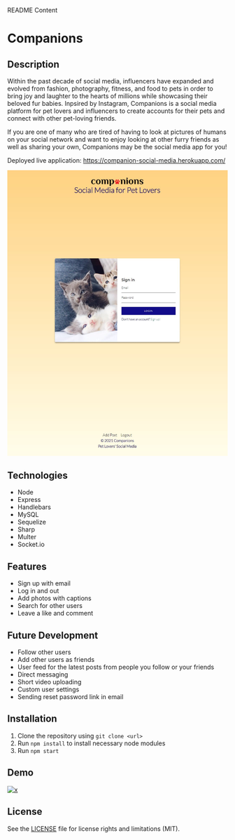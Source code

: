 README Content

# Companions

## Description
Within the past decade of social media, influencers have expanded and evolved from fashion, photography, fitness, and food to pets in order to bring joy and laughter to the hearts of millions while showcasing their beloved fur babies. Inpsired by Instagram, Companions is a social media platform for pet lovers and influencers to create accounts for their pets and connect with other pet-loving friends.

If you are one of many who are tired of having to look at pictures of humans on your social network and want to enjoy looking at other furry friends as well as sharing your own, Companions may be the social media app for you!

Deployed live application: https://companion-social-media.herokuapp.com/

![home-page](./assets/companion-home2.JPG)

## Technologies
- Node
- Express
- Handlebars
- MySQL
- Sequelize
- Sharp
- Multer
- Socket.io

## Features
- Sign up with email
- Log in and out
- Add photos with captions
- Search for other users
- Leave a like and comment

## Future Development
- Follow other users
- Add other users as friends
- User feed for the latest posts from people you follow or your friends
- Direct messaging
- Short video uploading
- Custom user settings
- Sending reset password link in email

## Installation
1. Clone the repository using `git clone <url>`
2. Run `npm install` to install necessary node modules
3. Run `npm start`

## Demo

[![x](https://img.youtube.com/vi/NmrVBgletuc/0.jpg)](https://www.youtube.com/watch?v=NmrVBgletuc)

## License

See the [LICENSE](LICENSE) file for license rights and limitations (MIT).
